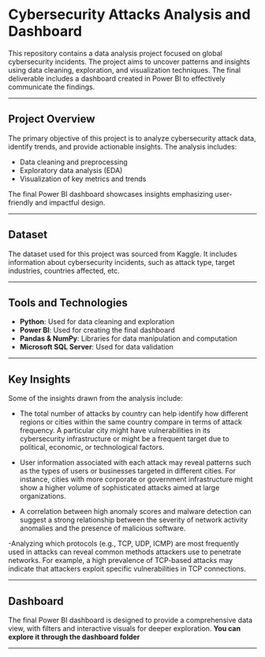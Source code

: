 # Cybersecurity Attacks Analysis and Dashboard  

This repository contains a data analysis project focused on global cybersecurity incidents. The project aims to uncover patterns and insights using data cleaning, exploration, and visualization techniques. The final deliverable includes a dashboard created in Power BI to effectively communicate the findings.

---

## Project Overview  
The primary objective of this project is to analyze cybersecurity attack data, identify trends, and provide actionable insights. The analysis includes:  
- Data cleaning and preprocessing  
- Exploratory data analysis (EDA)  
- Visualization of key metrics and trends  

The final Power BI dashboard showcases insights emphasizing user-friendly and impactful design.

---

## Dataset  
The dataset used for this project was sourced from Kaggle. It includes information about cybersecurity incidents, such as attack type, target industries, countries affected, etc.

---

## Tools and Technologies  
- **Python**: Used for data cleaning and exploration  
- **Power BI**: Used for creating the final dashboard  
- **Pandas & NumPy**: Libraries for data manipulation and computation
- **Microsoft SQL Server**: Used for data validation

---

## Key Insights  
Some of the insights drawn from the analysis include:  
- The total number of attacks by country can help identify how different regions or cities within the same country compare in terms of attack frequency. A particular city might have vulnerabilities in its cybersecurity infrastructure or might be a frequent target due to political, economic, or technological factors.
 
- User information associated with each attack may reveal patterns such as the types of users or businesses targeted in different cities. For instance, cities with more corporate or government infrastructure might show a higher volume of sophisticated attacks aimed at large organizations.

  
- A correlation between high anomaly scores and malware detection can suggest a strong relationship between the severity of network activity anomalies and the presence of malicious software.

-Analyzing which protocols (e.g., TCP, UDP, ICMP) are most frequently used in attacks can reveal common methods attackers use to penetrate networks. For example, a high prevalence of TCP-based attacks may indicate that attackers exploit specific vulnerabilities in TCP connections.

  
---

## Dashboard  
The final Power BI dashboard is designed to provide a comprehensive data view, with filters and interactive visuals for deeper exploration.
                                               **You can explore it through the dashboard folder**

---


